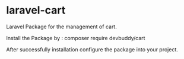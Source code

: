# laravel-cart
Laravel Package for the management of cart.

Install the Package by :
composer require devbuddy/cart

After successfully installation configure the package into your project.
